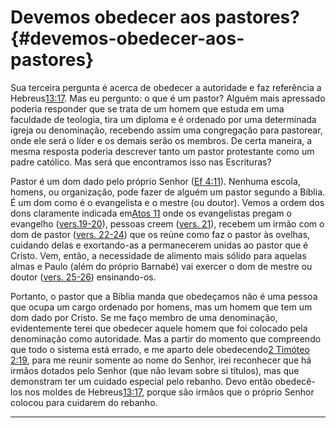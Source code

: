 # Devemos obedecer aos pastores? {#devemos-obedecer-aos-pastores}

Sua terceira pergunta é acerca de obedecer a autoridade e faz referência a Hebreus[13:17](http://bibliaonline.com.br/acf/hb/13/17). Mas eu pergunto: o que é um pastor? Alguém mais apressado poderia responder que se trata de um homem que estuda em uma faculdade de teologia, tira um diploma e é ordenado por uma determinada igreja ou denominação, recebendo assim uma congregação para pastorear, onde ele será o líder e os demais serão os membros. De certa maneira, a mesma resposta poderia descrever tanto um pastor protestante como um padre católico. Mas será que encontramos isso nas Escrituras?

Pastor é um dom dado pelo próprio Senhor ([Ef 4:11](http://bibliaonline.com.br/acf/ef/4/11)). Nenhuma escola, homens, ou organização, pode fazer de alguém um pastor segundo a Bíblia. É um dom como é o evangelista e o mestre (ou doutor). Vemos a ordem dos dons claramente indicada em[Atos 11](http://bibliaonline.com.br/acf/atos/11) onde os evangelistas pregam o evangelho ([vers.19-20](http://bibliaonline.com.br/acf/atos/11/19-20)), pessoas creem ([vers. 21](http://bibliaonline.com.br/acf/atos/11/21)), recebem um irmão com o dom de pastor ([vers. 22-24](http://bibliaonline.com.br/acf/atos/11/22-24)) que os reúne como faz o pastor às ovelhas, cuidando delas e exortando-as a permanecerem unidas ao pastor que é Cristo. Vem, então, a necessidade de alimento mais sólido para aquelas almas e Paulo (além do próprio Barnabé) vai exercer o dom de mestre ou doutor ([vers. 25-26](http://bibliaonline.com.br/acf/atos/11/25-26)) ensinando-os.

Portanto, o pastor que a Bíblia manda que obedeçamos não é uma pessoa que ocupa um cargo ordenado por homens, mas um homem que tem um dom dado por Cristo. Se me faço membro de uma denominação, evidentemente terei que obedecer aquele homem que foi colocado pela denominação como autoridade. Mas a partir do momento que compreendo que todo o sistema está errado, e me aparto dele obedecendo[2 Timóteo 2:19](http://bibliaonline.com.br/acf/2tm/2/19), para me reunir somente ao nome do Senhor, irei reconhecer que há irmãos dotados pelo Senhor (que não levam sobre si títulos), mas que demonstram ter um cuidado especial pelo rebanho. Devo então obedecê-los nos moldes de Hebreus[13:17](http://bibliaonline.com.br/acf/hb/13/17), porque são irmãos que o próprio Senhor colocou para cuidarem do rebanho.

*****